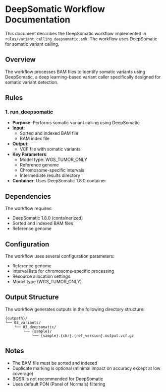 # DeepSomatic Workflow Documentation

This document describes the DeepSomatic workflow implemented in `rules/variant_calling_deepsomatic.smk`. The workflow uses DeepSomatic for somatic variant calling.

## Overview

The workflow processes BAM files to identify somatic variants using DeepSomatic, a deep learning-based variant caller specifically designed for somatic variant detection.

## Rules

### 1. run_deepsomatic
- **Purpose**: Performs somatic variant calling using DeepSomatic
- **Input**: 
  - Sorted and indexed BAM file
  - BAM index file
- **Output**: 
  - VCF file with somatic variants
- **Key Parameters**:
  - Model type: WGS_TUMOR_ONLY
  - Reference genome
  - Chromosome-specific intervals
  - Intermediate results directory
- **Container**: Uses DeepSomatic 1.8.0 container

## Dependencies

The workflow requires:
- DeepSomatic 1.8.0 (containerized)
- Sorted and indexed BAM files
- Reference genome

## Configuration

The workflow uses several configuration parameters:
- Reference genome
- Interval lists for chromosome-specific processing
- Resource allocation settings
- Model type (WGS_TUMOR_ONLY)

## Output Structure

The workflow generates outputs in the following directory structure:
```
{outpath}/
└── 03_variants/
    └── 03_deepsomatic/
        └── {sample}/
            └── {sample}.{chr}.{ref_version}.output.vcf.gz
```

## Notes

- The BAM file must be sorted and indexed
- Duplicate marking is optional (minimal impact on accuracy except at low coverage)
- BQSR is not recommended for DeepSomatic
- Uses default PON (Panel of Normals) filtering 